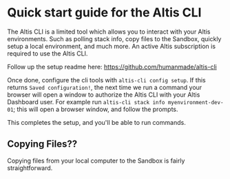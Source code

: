 # Quick start guide for the Altis CLI

The Altis CLI is a limited tool which allows you to interact with your Altis environments. Such as polling stack info, copy files to the Sandbox, quickly setup a local environment, and much more. An active Altis subscription is required to use the Altis CLI.

Follow up the setup readme here: https://github.com/humanmade/altis-cli

Once done, configure the cli tools with `altis-cli config setup`. If this returns `Saved configuration!`, the next time we run a command your browser will open a window to authorize the Altis CLI with your Altis Dashboard user. For example run `altis-cli stack info myenvironment-dev-01`; this will open a browser window, and follow the prompts.

This completes the setup, and you'll be able to run commands.

## Copying Files??

Copying files from your local computer to the Sandbox is fairly straightforward. 

